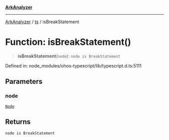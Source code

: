 [**ArkAnalyzer**](../../../../README.md)

***

[ArkAnalyzer](../../../../globals.md) / [ts](../README.md) / isBreakStatement

# Function: isBreakStatement()

> **isBreakStatement**(`node`): `node is BreakStatement`

Defined in: node\_modules/ohos-typescript/lib/typescript.d.ts:5111

## Parameters

### node

[`Node`](../interfaces/Node.md)

## Returns

`node is BreakStatement`
